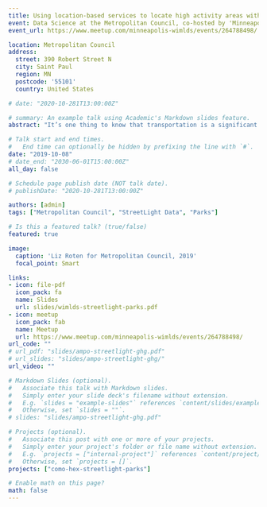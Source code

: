 ```yaml
---
title: Using location-based services to locate high activity areas within Twin Cities regional parks 
event: Data Science at the Metropolitan Council, co-hosted by 'Minneapolis Women in Machine Learning and Data Science' and 'R-Ladies Twin Cities'  
event_url: https://www.meetup.com/minneapolis-wimlds/events/264788498/

location: Metropolitan Council
address:
  street: 390 Robert Street N
  city: Saint Paul
  region: MN
  postcode: '55101'
  country: United States

# date: "2020-10-281T13:00:00Z"

# summary: An example talk using Academic's Markdown slides feature.
abstract: "It’s one thing to know that transportation is a significant cause of greenhouse gas emissions — it’s another to quantify how much. To address the scarcity of transportation emissions data in Minnesota, the Metropolitan Council of the Twin Cities has developed greenhouse gas emission estimates for transportation and land for cities, townships, and counties of the Twin Cities Metropolitan Region. This session will demonstrate how to leverage big data to centralize this type of research, save public funding, and enable communities to focus their efforts on implementing strategies to become more sustainable."

# Talk start and end times.
#   End time can optionally be hidden by prefixing the line with `#`.
date: "2019-10-08"
# date_end: "2030-06-01T15:00:00Z"
all_day: false

# Schedule page publish date (NOT talk date).
# publishDate: "2020-10-281T13:00:00Z"

authors: [admin]
tags: ["Metropolitan Council", "StreetLight Data", "Parks"]

# Is this a featured talk? (true/false)
featured: true

image:
  caption: 'Liz Roten for Metropolitan Council, 2019'
  focal_point: Smart

links:
- icon: file-pdf
  icon_pack: fa
  name: Slides
  url: slides/wimlds-streetlight-parks.pdf
- icon: meetup
  icon_pack: fab
  name: Meetup
  url: https://www.meetup.com/minneapolis-wimlds/events/264788498/
url_code: ""
# url_pdf: "slides/ampo-streetlight-ghg.pdf"
# url_slides: "slides/ampo-streetlight-ghg/"
url_video: ""

# Markdown Slides (optional).
#   Associate this talk with Markdown slides.
#   Simply enter your slide deck's filename without extension.
#   E.g. `slides = "example-slides"` references `content/slides/example-slides.md`.
#   Otherwise, set `slides = ""`.
# slides: "slides/ampo-streetlight-ghg.pdf"

# Projects (optional).
#   Associate this post with one or more of your projects.
#   Simply enter your project's folder or file name without extension.
#   E.g. `projects = ["internal-project"]` references `content/project/deep-learning/index.md`.
#   Otherwise, set `projects = []`.
projects: ["como-hex-streetlight-parks"]

# Enable math on this page?
math: false
---
```

